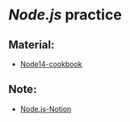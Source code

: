 # _Node.js_ practice

## Material:

-   [Node14-cookbook](https://github.com/PacktPublishing/Node.js-14-Cookbook)

## Note:

-   [Node.js-Notion](https://liemgumball.notion.site/NodeJS-5f9a064ce5554cb99c5d7f5412d50da3)
